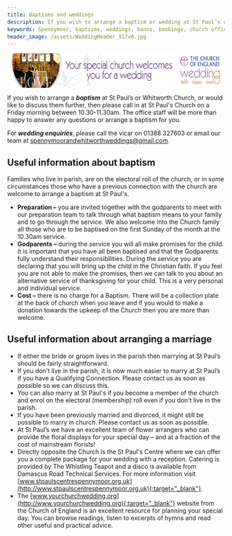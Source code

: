 ```yaml
---
title: Baptisms and weddings
description: If you wish to arrange a baptism or wedding at St Paul’s or Whitworth Church, or would like to discuss them further, then please call in to the Church on a Tuesday evening between 6-6.30pm.
keywords: Spennymoor, baptisms, weddings, banns, bookings, church office, funerals
header_image: /assets/WeddingHeader_917x0.jpg
---
```

<span style="text-align: center;"><a target="_blank" href="http://www.yourchurchwedding.org"><img width="640" height="80" align="middle" alt="Your Church Wedding" src="/assets/Websitebannerlarge.jpg"/></a></span>

If you wish to arrange a _**baptism**_ at St Paul’s or Whitworth Church, or would like to discuss them further, then please call in at St Paul's Church on a Friday morning between 10.30-11.30am. The office staff will be more than happy to answer any questions or arrange a baptism for you.

For _**wedding enquiries**_, please call the vicar on 01388 327603 or email our team at spennymoorandwhitworthweddings@gmail.com.

## Useful information about baptism

Families who live in parish, are on the electoral roll of the church, or in some circumstances those who have a previous connection with the church are welcome to arrange a baptism at St Paul's.

* **Preparation –** you are invited together with the godparents to meet with our preparation team to talk through what baptism means to your family and to go through the service. We also welcome into the Church family all those who are to be baptised on the first Sunday of the month at the 10.30am service.
* **Godparents –** during the service you will all make promises for the child. It is important that you have all been baptised and that the Godparents fully understand their responsibilities. During the service you are declaring that you will bring up the child in the Christian faith. If you feel you are not able to make the promises, then we can talk to you about an alternative service of thanksgiving for your child. This is a very personal and individual service.
* **Cost –** there is no charge for a Baptism. There will be a collection plate at the back of church when you leave and if you would to make a donation towards the upkeep of the Church then you are more than welcome.

## Useful information about arranging a marriage

* If either the bride or groom lives in the parish then marrying at St Paul’s should be fairly straightforward.
* If you don’t live in the parish, it is now much easier to marry at St Paul’s if you have a Qualifying Connection. Please contact us as soon as possible so we can discuss this.
* You can also marry at St Paul's if you become a member of the church and enrol on the electoral (membership) roll even if you don't live in the parish.
* If you have been previously married and divorced, it might still be possible to marry in church. Please contact us as soon as possible.
* At St Paul’s we have an excellent team of flower arrangers who can provide the floral displays for your special day – and at a fraction of the cost of mainstream florists!
* Directly opposite the Church is the St Paul's Centre where we can offer you a complete package for your wedding with a reception. Catering is provided by The Whistling Teapot and a disco is available from Damascus Road Technical Services. For more information visit [www.stpaulscentrespennymoor.org.uk](http://www.stpaulscentrespennymoor.org.uk){:target="_blank"}.
* The [www.yourchurchwedding.org](http://www.yourchurchwedding.org){:target="_blank"} website from the Church of England is an excellent resource for planning your special day. You can browse readings, listen to excerpts of hymns and read other useful and practical advice.
